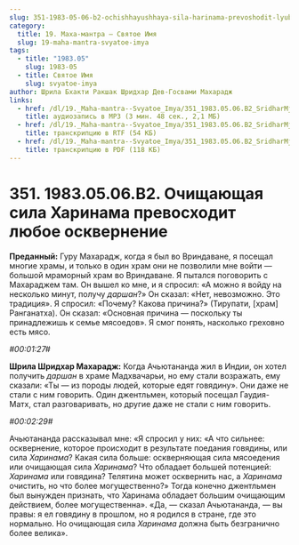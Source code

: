 ```yaml
---
slug: 351-1983-05-06-b2-ochishhayushhaya-sila-harinama-prevoshodit-lyuboe-oskvernenie
category:
  title: 19. Маха-мантра — Святое Имя
  slug: 19-maha-mantra-svyatoe-imya
tags:
  - title: "1983.05"
    slug: 1983-05
  - title: Святое Имя
    slug: svyatoe-imya
author: Шрила Бхакти Ракшак Шридхар Дев-Госвами Махарадж
links:
  - href: /dl/19._Maha-mantra--Svyatoe_Imya/351_1983.05.06.B2_SridharMj_Ochiwayuwaya_sila_Harinama_prevoshodit_lyuboe_oskvernenie.mp3
    title: аудиозапись в MP3 (3 мин. 48 сек., 2,1 МБ)
  - href: /dl/19._Maha-mantra--Svyatoe_Imya/351_1983.05.06.B2_SridharMj_Ochiwayuwaya_sila_Harinama_prevoshodit_lyuboe_oskvernenie.rtf
    title: транскрипцию в RTF (54 КБ)
  - href: /dl/19._Maha-mantra--Svyatoe_Imya/351_1983.05.06.B2_SridharMj_Ochiwayuwaya_sila_Harinama_prevoshodit_lyuboe_oskvernenie.pdf
    title: транскрипцию в PDF (118 КБ)
---
```


# 351. 1983.05.06.B2. Очищающая сила Харинама превосходит любое осквернение

**Преданный:** Гуру Махарадж, когда я был во Вриндаване, я посещал многие храмы, и только в один храм они не позволили мне войти — большой мраморный храм во Вриндаване. Я пытался поговорить с Махараджем там. Он вышел ко мне, и я спросил: «А можно я войду на несколько минут, получу *даршан*?» Он сказал: «Нет, невозможно. Это традиция». Я спросил: «Почему? Какова причина?» (Тирупати, [храм] Ранганатха). Он сказал: «Основная причина — поскольку ты принадлежишь к семье мясоедов». Я смог понять, насколько греховно есть мясо.

*#00:01:27#*

**Шрила Шридхар Махарадж:** Когда Ачьютананда жил в Индии, он хотел получить *даршан* в храме Мадхвачарьи, но ему стали возражать, ему сказали: «Ты — из породы людей, которые едят говядину». Они даже не стали с ним говорить. Один джентльмен, который посещал Гаудия-Матх, стал разговаривать, но другие даже не стали с ним говорить.

*#00:02:29#*

Ачьютананда рассказывал мне: «Я спросил у них: «А что сильнее: осквернение, которое происходит в результате поедания говядины, или сила *Харинама*? Какая сила больше: оскверняющая сила мясоедения или очищающая сила *Харинама*? Что обладает большей потенцией: *Харинама* или говядина? Телятина может осквернить нас, а *Харинама* очистить, но что более могущественно?» Тогда конечно джентльмен был вынужден признать, что Харинама обладает большим очищающим действием, более могущественна». «Да, — сказал Ачьютананда, — вы правы: я ел говядину в прошлом, но я родился в стране, где это нормально. Но очищающая сила *Харинама* должна быть безгранично более велика».

